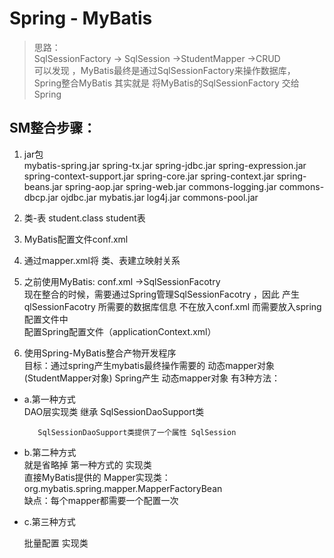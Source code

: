 # Spring - MyBatis

>思路：  
SqlSessionFactory -> SqlSession ->StudentMapper ->CRUD  
可以发现 ，MyBatis最终是通过SqlSessionFactory来操作数据库，  
Spring整合MyBatis 其实就是 将MyBatis的SqlSessionFactory 交给Spring  

## SM整合步骤：
1. jar包  
mybatis-spring.jar	spring-tx.jar	spring-jdbc.jar		spring-expression.jar
spring-context-support.jar	spring-core.jar		spring-context.jar
spring-beans.jar	spring-aop.jar	spring-web.jar	commons-logging.jar
commons-dbcp.jar	ojdbc.jar	mybatis.jar	log4j.jar	commons-pool.jar

2. 类-表
student.class
student表

3. MyBatis配置文件conf.xml

4. 通过mapper.xml将 类、表建立映射关系

5. 之前使用MyBatis:  conf.xml ->SqlSessionFacotry  
现在整合的时候，需要通过Spring管理SqlSessionFacotry ，因此 产生qlSessionFacotry 所需要的数据库信息 不在放入conf.xml  而需要放入spring配置文件中  
配置Spring配置文件（applicationContext.xml）  

6. 使用Spring-MyBatis整合产物开发程序  
目标：通过spring产生mybatis最终操作需要的 动态mapper对象(StudentMapper对象)
Spring产生 动态mapper对象 有3种方法：

- a.第一种方式  
DAO层实现类  继承 SqlSessionDaoSupport类

         SqlSessionDaoSupport类提供了一个属性 SqlSession


- b.第二种方式  
就是省略掉 第一种方式的 实现类  
直接MyBatis提供的 Mapper实现类：org.mybatis.spring.mapper.MapperFactoryBean  
缺点：每个mapper都需要一个配置一次

- c.第三种方式

    批量配置 实现类





















